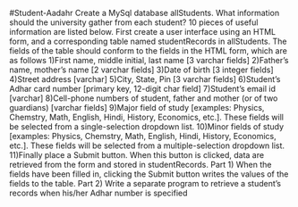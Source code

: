 #Student-Aadahr
Create a MySql database allStudents. What information should the university gather from each student? 10 pieces of useful information are listed below. First create a user interface using an HTML form, and a corresponding table named studentRecords in allStudents. The fields of the table should conform to the fields in the HTML form, which are as follows
1)First name, middle initial, last name [3 varchar fields]
2)Father’s name, mother’s name [2 varchar fields]
3)Date of birth [3 integer fields]
4)Street address [varchar]
5)City, State, Pin [3 varchar fields]
6)Student’s Adhar card number [primary key, 12-digit char field]
7)Student’s email id [varchar]
8)Cell-phone numbers of student, father and mother (or of two guardians) [varchar fields]
9)Major field of study [examples: Physics, Chemstry, Math, English, Hindi, History, Economics, etc.]. These fields will be selected from a single-selection dropdown list.
10)Minor fields of study [examples: Physics, Chemstry, Math, English, Hindi, History, Economics, etc.]. These fields will be selected from a multiple-selection dropdown list.
11)Finally place a Submit button. When this button is clicked, data are retrieved from the form and stored in studentRecords.
Part 1) When the fields have been filled in, clicking the Submit button writes the values of the fields to the table.
Part 2) Write a separate program to retrieve a student’s records when his/her Adhar number is specified
